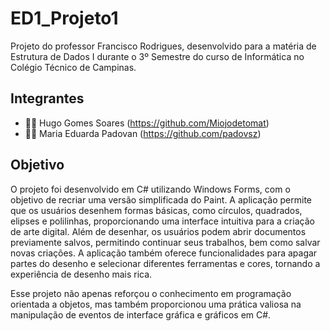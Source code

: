 # ED1_Projeto1 
Projeto do professor Francisco Rodrigues, desenvolvido para a matéria de Estrutura de Dados I durante o 3º Semestre do curso de Informática no Colégio Técnico de Campinas.

## Integrantes
- 🧑‍💻 Hugo Gomes Soares (https://github.com/Miojodetomat)
- 👩‍💻 Maria Eduarda Padovan (https://github.com/padovsz)

## Objetivo
O projeto foi desenvolvido em C# utilizando Windows Forms, com o objetivo de recriar uma versão simplificada do Paint. A aplicação permite que os usuários desenhem formas básicas, como círculos, quadrados, elipses e polilinhas, proporcionando uma interface intuitiva para a criação de arte digital. Além de desenhar, os usuários podem abrir documentos previamente salvos, permitindo continuar seus trabalhos, bem como salvar novas criações. A aplicação também oferece funcionalidades para apagar partes do desenho e selecionar diferentes ferramentas e cores, tornando a experiência de desenho mais rica. 

Esse projeto não apenas reforçou o conhecimento em programação orientada a objetos, mas também proporcionou uma prática valiosa na manipulação de eventos de interface gráfica e gráficos em C#.
